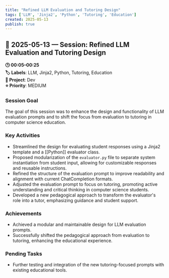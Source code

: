 ```yaml
---
title: "Refined LLM Evaluation and Tutoring Design"
tags: ['LLM', 'Jinja2', 'Python', 'Tutoring', 'Education']
created: 2025-05-13
publish: true
---
```


## 📅 2025-05-13 — Session: Refined LLM Evaluation and Tutoring Design

**🕒 00:05–00:25**  
**🏷️ Labels**: LLM, Jinja2, Python, Tutoring, Education  
**📂 Project**: Dev  
**⭐ Priority**: MEDIUM  


### Session Goal
The goal of this session was to enhance the design and functionality of LLM evaluation prompts and to shift the focus from evaluation to tutoring in computer science education.

### Key Activities
- Streamlined the design for evaluating student responses using a Jinja2 template and a [[Python]] evaluator class.
- Proposed modularization of the `evaluator.py` file to separate system instantiation from student input, allowing for customizable responses and reusable instructions.
- Refined the structure of the evaluation prompt to improve readability and alignment with current ChatCompletion formats.
- Adjusted the evaluation prompt to focus on tutoring, promoting active understanding and critical thinking in computer science students.
- Developed a new pedagogical approach to transform the evaluator's role into a tutor, emphasizing guidance and student support.

### Achievements
- Achieved a modular and maintainable design for LLM evaluation prompts.
- Successfully shifted the pedagogical approach from evaluation to tutoring, enhancing the educational experience.

### Pending Tasks
- Further testing and integration of the new tutoring-focused prompts with existing educational tools.
